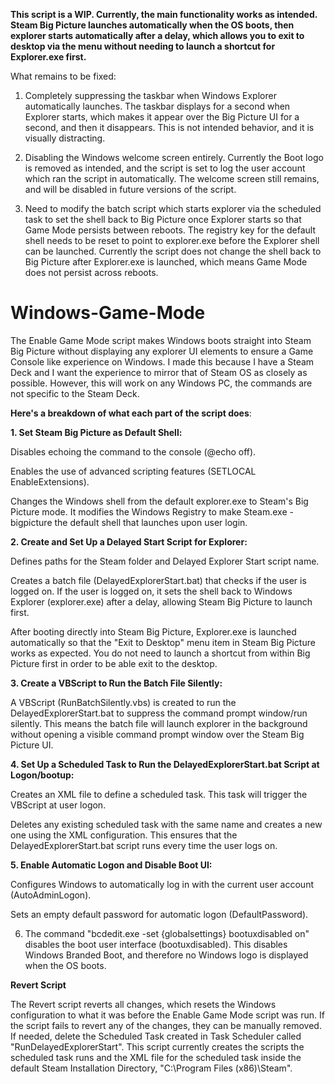 **This script is a WIP. Currently, the main functionality works as intended. Steam Big Picture launches automatically when the OS boots, then explorer starts automatically after a delay, which allows you to exit to desktop via the menu without needing to launch a shortcut for Explorer.exe first.**

What remains to be fixed:

1. Completely suppressing the taskbar when Windows Explorer automatically launches. The taskbar displays for a second when Explorer starts, which makes it appear over the Big Picture UI for a second, and then it disappears. This is not intended behavior, and it is visually distracting.

2. Disabling the Windows welcome screen entirely. Currently the Boot logo is removed as intended, and the script is set to log the user account which ran the script in automatically. The welcome screen still remains, and will be disabled in future versions of the script.

3. Need to modify the batch script which starts explorer via the scheduled task to set the shell back to Big Picture once Explorer starts so that Game Mode persists between reboots. The registry key for the default shell needs to be reset to point to explorer.exe before the Explorer shell can be launched. Currently the script does not change the shell back to Big Picture after Explorer.exe is launched, which means Game Mode does not persist across reboots.

# Windows-Game-Mode
The Enable Game Mode script makes Windows boots straight into Steam Big Picture without displaying any explorer UI elements to ensure a Game Console like experience on Windows. I made this because I have a Steam Deck and I want the experience to mirror that of Steam OS as closely as possible. However, this will work on any Windows PC, the commands are not specific to the Steam Deck.

**Here's a breakdown of what each part of the script does**:

**1. Set Steam Big Picture as Default Shell:**

Disables echoing the command to the console (@echo off).

Enables the use of advanced scripting features (SETLOCAL EnableExtensions).

Changes the Windows shell from the default explorer.exe to Steam's Big Picture mode. It modifies the Windows Registry to make Steam.exe -bigpicture the default shell that launches upon user login.

**2. Create and Set Up a Delayed Start Script for Explorer:**

Defines paths for the Steam folder and Delayed Explorer Start script name.

Creates a batch file (DelayedExplorerStart.bat) that checks if the user is logged on. If the user is logged on, it sets the shell back to Windows Explorer (explorer.exe) after a delay, allowing Steam Big Picture to launch first. 

After booting directly into Steam Big Picture, Explorer.exe is launched automatically so that the "Exit to Desktop" menu item in Steam Big Picture works as expected. You do not need to launch a shortcut from within Big Picture first in order to be able exit to the desktop.

**3. Create a VBScript to Run the Batch File Silently:**

A VBScript (RunBatchSilently.vbs) is created to run the DelayedExplorerStart.bat to suppress the command prompt window/run silently. This means the batch file will launch explorer in the background without opening a visible command prompt window over the Steam Big Picture UI.

**4. Set Up a Scheduled Task to Run the DelayedExplorerStart.bat Script at Logon/bootup:**

Creates an XML file to define a scheduled task. This task will trigger the VBScript at user logon.

Deletes any existing scheduled task with the same name and creates a new one using the XML configuration. This ensures that the DelayedExplorerStart.bat script runs every time the user logs on.

**5. Enable Automatic Logon and Disable Boot UI:**

Configures Windows to automatically log in with the current user account (AutoAdminLogon).

Sets an empty default password for automatic logon (DefaultPassword).

6. The command "bcdedit.exe -set {globalsettings} bootuxdisabled on" disables the boot user interface (bootuxdisabled). This disables Windows Branded Boot, and therefore no Windows logo is displayed when the OS boots.

**Revert Script**

The Revert script reverts all changes, which resets the Windows configuration to what it was before the Enable Game Mode script was run. If the script fails to revert any of the changes, they can be manually removed. If needed, delete the Scheduled Task created in Task Scheduler called "RunDelayedExplorerStart". This script currently creates the scripts the scheduled task runs and the XML file for the scheduled task inside the default Steam Installation Directory, "C:\Program Files (x86)\Steam".
